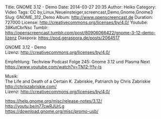Title: GNOME 3.12 - Demo
Date: 2014-03-27 20:35
Author: Heiko
Category: Video
Tags: CC by,Linux,Neueinsteiger,screencast,Demo,Gnome,Gnome3
Slug: GNOME_312_Demo
Album: http://www.openscreencast.de
Duration: 727000
License: http://creativecommons.org/licenses/by/4.0/
Youtube: 38KutCbrNsc
Tumblr: http://openscreencast.tumblr.com/post/80906066422/gnome-3-12-demo-lizenz
Diaspora: https://pod.geraspora.de/posts/2064517

GNOME 3.12 - Demo  
Lizenz: <http://creativecommons.org/licenses/by/4.0/>  
  
Empfehlung: Techview Podcast Folge 245: Gnome 3.12 und Plasma Next
<https://www.youtube.com/watch?v=TN12-Yfy-Is>  
  
Musik:  
The Life and Death of a Certain K. Zabriskie, Patriarch by Chris Zabriskie
<http://chriszabriskie.com/>  
Lizenz: <http://creativecommons.org/licenses/by/4.0/>  
  
<https://help.gnome.org/misc/release-notes/3.12/>  
<http://youtu.be/n77cwRJUrLg>  
<https://download.gnome.org/misc/promo-usb/>

